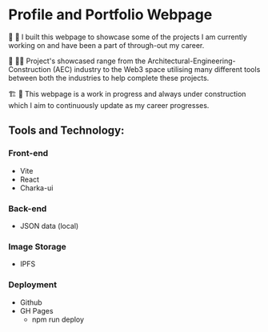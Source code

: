# Profile and Portfolio Webpage

:bookmark_tabs: :page_facing_up:
I built this webpage to showcase some of the projects I am currently working on and have been a part of through-out my career.

:construction_worker: :technologist:
Project's showcased range from the Architectural-Engineering-Construction (AEC) industry to the Web3 space utilising many different tools between both the industries to help complete these projects.

:building_construction: :construction:
This webpage is a work in progress and always under construction which I aim to continuously update as my career progresses.

## Tools and Technology:

### Front-end

- Vite
- React
- Charka-ui

### Back-end

- JSON data (local)

### Image Storage

- IPFS
  
### Deployment

- Github 
- GH Pages 
  - npm run deploy







